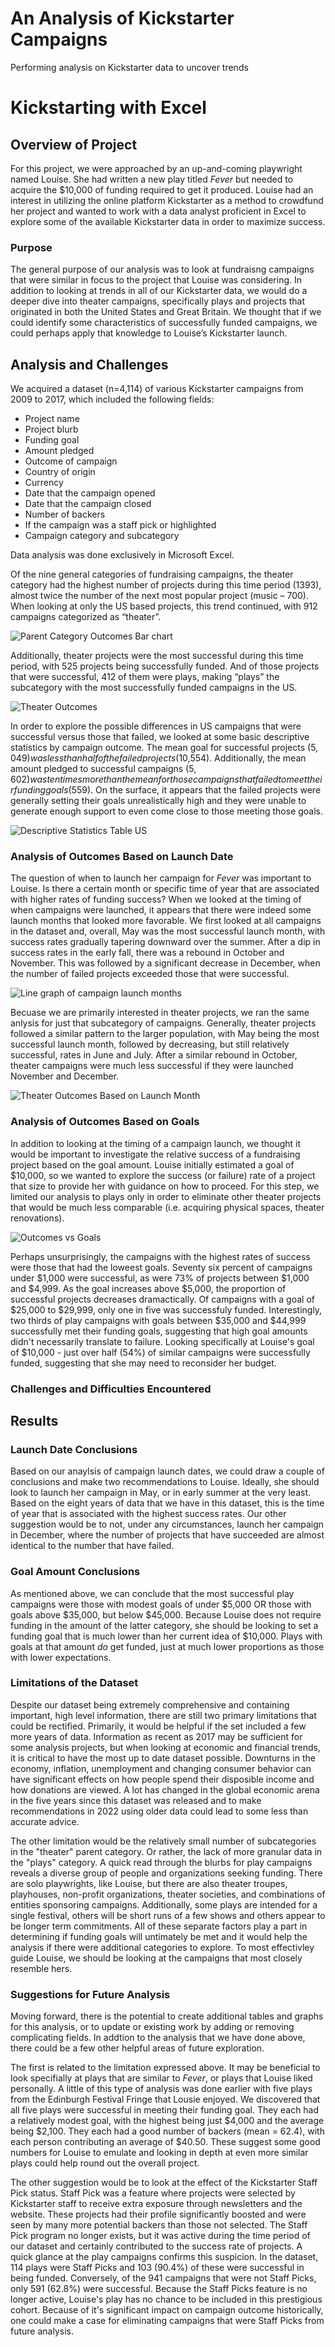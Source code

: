 # An Analysis of Kickstarter Campaigns
Performing analysis on Kickstarter data to uncover trends

# Kickstarting with Excel

## Overview of Project

For this project, we were approached by an up-and-coming playwright named Louise. She had written a new play titled *Fever* but needed to acquire the $10,000 of funding required to get it produced. Louise had an interest in utilizing the online platform Kickstarter as a method to crowdfund her project and wanted to work with a data analyst proficient in Excel to explore some of the available Kickstarter data in order to maximize success. 

### Purpose

The general purpose of our analysis was to look at fundraisng campaigns that were similar in focus to the project that Louise was considering. In addition to looking at trends in all of our Kickstarter data, we would do a deeper dive into theater campaigns, specifically plays and projects that originated in both the United States and Great Britain. We thought that if we could identify some characteristics of successfully funded campaigns, we could perhaps apply that knowledge to Louise’s Kickstarter launch.

## Analysis and Challenges

We acquired a dataset (n=4,114) of various Kickstarter campaigns from 2009 to 2017, which included the following fields:
- Project name
- Project blurb
- Funding goal
- Amount pledged
- Outcome of campaign
- Country of origin
- Currency
- Date that the campaign opened
- Date that the campaign closed
- Number of backers
- If the campaign was a staff pick or highlighted
- Campaign category and subcategory

Data analysis was done exclusively in Microsoft Excel. 

Of the nine general categories of fundraising campaigns, the theater category had the highest number of projects during this time period (1393), almost twice the number of the next most popular project (music – 700). When looking at only the US based projects, this trend continued, with 912 campaigns categorized as “theater”. 

![Parent Category Outcomes Bar chart](https://github.com/brianbutler08/kickstarter-analysis_Module1.6.1/blob/main/Parent%20Category%20Outcomes.png?raw=true)

Additionally, theater projects were the most successful during this time period, with 525 projects being successfully funded. And of those projects that were successful, 412 of them were plays, making “plays” the subcategory with the most successfully funded campaigns in the US.

![Theater Outcomes](https://github.com/brianbutler08/kickstarter-analysis_Module1.6.1/blob/main/Theater%20Subcategory%20Outcomes.png?raw=true)

In order to explore the possible differences in US campaigns that were successful versus those that failed, we looked at some basic descriptive statistics by campaign outcome. The mean goal for successful projects ($5,049) was less than half of the failed projects ($10,554). Additionally, the mean amount pledged to successful campaigns ($5,602) was ten times more than the mean for those campaigns that failed to meet their funding goals ($559). On the surface, it appears that the failed projects were generally setting their goals unrealistically high and they were unable to generate enough support to even come close to those meeting those goals. 

![Descriptive Statistics Table US](https://github.com/brianbutler08/kickstarter_analysis/blob/main/Kickstarter%20Table.png?raw=true)

### Analysis of Outcomes Based on Launch Date

The question of when to launch her campaign for *Fever* was important to Louise. Is there a certain month or specific time of year that are associated with higher rates of funding success? When we looked at the timing of when campaigns were launched, it appears that there were indeed some launch months that looked more favorable. We first looked at all campaigns in the dataset and, overall, May was the most successful launch month, with success rates gradually tapering downward over the summer. After a dip in success rates in the early fall, there was a rebound in October and November. This was followed by a significant decrease in December, when the number of failed projects exceeded those that were successful.

![Line graph of campaign launch months](https://github.com/brianbutler08/kickstarter-analysis_Module1.6.1/blob/main/Outcomes%20Based%20on%20Launch%20Date.png?raw=true)

Becuase we are primarily interested in theater projects, we ran the same anlysis for just that subcategory of campaigns. Generally, theater projects followed a similar pattern to the larger population, with May being the most successful launch month, followed by decreasing, but still relatively successful, rates in June and July. After a similar rebound in October, theater campaigns were much less successful if they were launched November and December. 

![Theater Outcomes Based on Launch Month](https://github.com/brianbutler08/kickstarter_analysis/blob/main/Theater_Outcomes_vs_Launch.png?raw=true)

### Analysis of Outcomes Based on Goals

In addition to looking at the timing of a campaign launch, we thought it would be important to investigate the relative success of a fundraising project based on the goal amount. Louise initially estimated a goal of $10,000, so we wanted to explore the success (or failure) rate of a project that size to provide her with guidance on how to proceed. For this step, we limited our analysis to plays only in order to eliminate other theater projects that would be much less comparable (i.e. acquiring physical spaces, theater renovations).

![Outcomes vs Goals](https://github.com/brianbutler08/kickstarter_analysis/blob/main/Outcomes_vs_Goals.png?raw=true)

Perhaps unsurprisingly, the campaigns with the highest rates of success were those that had the loweest goals. Seventy six percent of campaigns under $1,000 were successful, as were 73% of projects between $1,000 and $4,999. As the goal increases above $5,000, the proportion of successful projects decreases dramactically. Of campaigns with a goal of $25,000 to $29,999, only one in five was successfuly funded. Interestingly, two thirds of play campaigns with goals between $35,000 and $44,999 successfully met their funding goals, suggesting that high goal amounts didn't necessarily translate to failure. Looking specifically at Louise's goal of $10,000 - just over half (54%) of similar campaigns were successfully funded, suggesting that she may need to reconsider her budget.

### Challenges and Difficulties Encountered

## Results

### Launch Date Conclusions

Based on our anaylsis of campaign launch dates, we could draw a couple of conclusions and make two recommendations to Louise. Ideally, she should look to launch her campaign in May, or in early summer at the very least. Based on the eight years of data that we have in this dataset, this is the time of year that is associated with the highest success rates. Our other suggestion would be to not, under any circumstances, launch her campaign in December, where the number of projects that have succeeded are almost identical to the number that have failed.

### Goal Amount Conclusions

As mentioned above, we can conclude that the most successful play campaigns were those with modest goals of under $5,000 OR those with goals above $35,000, but below $45,000. Because Louise does not require funding in the amount of the latter category, she should be looking to set a funding goal that is much lower than her current idea of $10,000. Plays with goals at that amount *do* get funded, just at much lower proportions as those with lower expectations. 

### Limitations of the Dataset

Despite our dataset being extremely comprehensive and containing important, high level information, there are still two primary limitations that could be rectified. Primarily, it would be helpful if the set included a few more years of data. Information as recent as 2017 may be sufficient for some analysis projects, but when looking at economic and financial trends, it is critical to have the most up to date dataset possible. Downturns in the economy, inflation, unemployment and changing consumer behavior can have significant effects on how people spend their disposible income and how donations are viewed. A lot has changed in the global economic arena in the five years since this dataset was released and to make recommendations in 2022 using older data could lead to some less than accurate advice.

The other limitation would be the relatively small number of subcategories in the "theater" parent category. Or rather, the lack of more granular data in the "plays" category. A quick read through the blurbs for play campaigns reveals a diverse group of people and organizations seeking funding. There are solo playwrights, like Louise, but there are also theater troupes, playhouses, non-profit organizations, theater societies, and combinations of entities sponsoring campaigns. Additionally, some plays are intended for a single festival, others will be short runs of a few shows and others appear to be longer term commitments. All of these separate factors play a part in determining if funding goals will untimately be met and it would help the analysis if there were additional categories to explore. To most effectivley guide Louise, we should be looking at the campaigns that most closely resemble hers. 

### Suggestions for Future Analysis

Moving forward, there is the potential to create additional tables and graphs for this analysis, or to update or existing work by adding or removing complicating fields. In addtion to the analysis that we have done above, there could be a few other helpful areas of future exploration. 

The first is related to the limitation expressed above. It may be beneficial to look specifially at plays that are similar to *Fever*, or plays that Louise liked personally. A little of this type of analysis was done earlier with five plays from the Edinburgh Festival Fringe that Lousie enjoyed. We discovered that all five plays were successful in meeting their funding goal. They each had a relatively modest goal, with the highest being just $4,000 and the average being $2,100. They each had a good number of backers (mean = 62.4), with each person contributing an average of $40.50. These suggest some good numbers for Louise to emulate and looking in depth at even more similar plays could help round out the overall project.

The other suggestion would be to look at the effect of the Kickstarter Staff Pick status. Staff Pick was a feature where projects were selected by Kickstarter staff to receive extra exposure through newsletters and the website. These projects had their profile significantly boosted and were seen by many more potential backers than those not selected. The Staff Pick program no longer exists, but it was active during the time period of our dataset and certainly contributed to the success rate of projects. A quick glance at the play campaigns confirms this suspicion. In the dataset, 114 plays were Staff Picks and 103 (90.4%) of these were successful in being funded. Conversely, of the 941 campaigns that were not Staff Picks, only 591 (62.8%) were successful. Because the Staff Picks feature is no longer active, Louise's play has no chance to be included in this prestigious cohort. Because of it's significant impact on campaign outcome historically, one could make a case for eliminating campaigns that were Staff Picks from future analysis.
